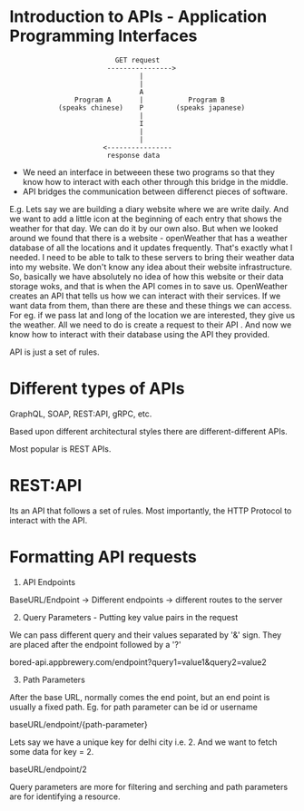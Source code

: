 # Introduction to APIs - Application Programming Interfaces

```                         
                          GET request
                        ---------------->
                                |
                                |
                                A
                Program A       |           Program B
            (speaks chinese)    P        (speaks japanese)
                                |
                                I
                                |
                                |    
                       <----------------
                        response data

```
- We need an interface in betweeen these two programs so that they know how to interact with each other through this bridge in the middle. 
- API bridges the communication between differenct pieces of software. 

E.g. 
Lets say we are building a diary website where we are write daily. And we want to add a little icon at the beginning of each entry that shows the weather for that day. We can do it by our own also. But when we looked around we found that there is a website - openWeather that has a weather database of all the locations and it updates frequently. That's exactly what I needed. I need to be able to talk to these servers to bring their weather data into my website. We don't know any idea about their website infrastructure. So, basically we have absolutely no idea of how this website or their data storage woks, and that is when the API comes in to save us. 
OpenWeather creates an API that tells us how we can interact with their services. If we want data from them, than there are these and these things we can access. For eg. if we pass lat and long of the location we are interested, they give us the weather. 
All we need to do is create a request to their API . And now we know how to interact with their database using the API they provided. 

API is just a set of rules. 


# Different types  of APIs

GraphQL, SOAP, REST:API, gRPC, etc. 

Based upon different architectural styles there are different-different APIs.

Most popular is REST APIs. 

# REST:API 
Its an API that follows a set of rules. Most importantly, the HTTP Protocol to interact with the API.

# Formatting API requests

1. API Endpoints 

BaseURL/Endpoint -> Different endpoints -> different routes to the server

2. Query Parameters - Putting key value pairs in the request 

We can pass different query and their values separated by '&' sign. They are placed after the endpoint followed by a '?'

bored-api.appbrewery.com/endpoint?query1=value1&query2=value2

3. Path Parameters

After the base URL, normally comes the end point, but an end point is usually a fixed path. 
Eg. for path parameter can be id or username

baseURL/endpoint/{path-parameter} 

Lets say we have a unique key for delhi city i.e. 2. And we want to fetch some data for key = 2. 

baseURL/endpoint/2


Query parameters are more for filtering and serching and path parameters are for identifying a resource. 